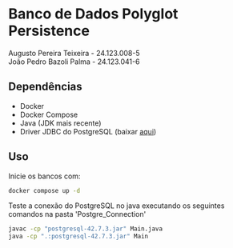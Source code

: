 # Banco de Dados Polyglot Persistence

Augusto Pereira Teixeira - 24.123.008-5 <br>
João Pedro Bazoli Palma - 24.123.041-6

## Dependências
- Docker
- Docker Compose
- Java (JDK mais recente)
- Driver JDBC do PostgreSQL (baixar [aqui](https://jdbc.postgresql.org/download))

## Uso
Inicie os bancos com:

```bash
docker compose up -d
```

Teste a conexão do PostgreSQL no java executando os seguintes comandos na pasta 'Postgre_Connection'

```bash
javac -cp "postgresql-42.7.3.jar" Main.java
java -cp ".:postgresql-42.7.3.jar" Main
```
